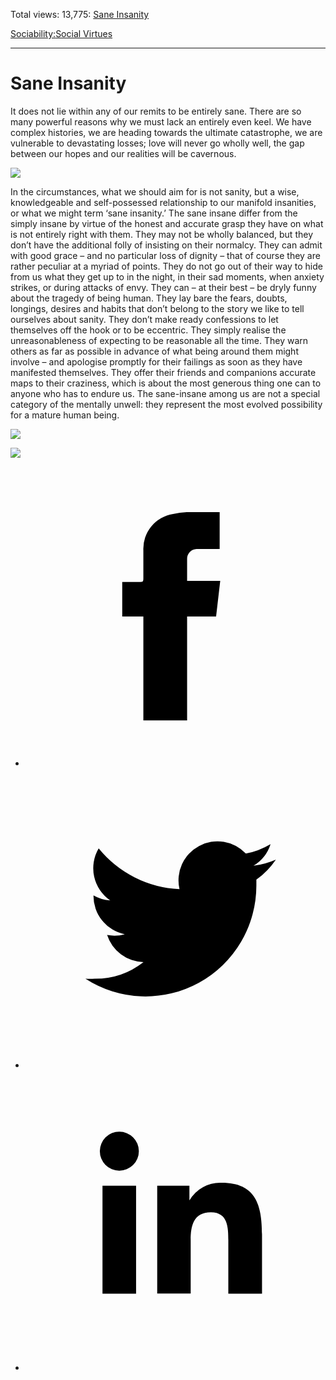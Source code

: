 Total views: 13,775: [Sane Insanity](https://www.theschooloflife.com/thebookoflife/sane-insanity/)

[Sociability:](https://www.theschooloflife.com/thebookoflife/category/sociability/)[Social Virtues](https://www.theschooloflife.com/thebookoflife/category/sociability/social-virtues/)

* * *

# Sane Insanity
<style>
						.alignnone {
  display: block;
  margin-left: auto;
  margin-right: auto;
  align: center:
}

.addtoany_share_save_container {
display:none;
}

.wp-block-image {
		display: block;
  margin-left: auto;
  margin-right: auto;
  width: 50%;
}

.aligncenter {
display: block;
  margin-left: auto;
  margin-right: auto;
  align: center:
}

@media only screen and (max-width: 500px) {
  .wp-block-image {
		display: block;
  margin-left: auto;
  margin-right: auto;
  width: 100%;
} }

h1 {max-width: 600px !important;
}
.s18-single-post .content-area .site-main article .post-cat-header-display + .old-wrapper p {
    font-size: 1.200em
}
						</style>

It does not lie within any of our remits to be entirely sane. There are so many powerful reasons why we must lack an entirely even keel. We have complex histories, we are heading towards the ultimate catastrophe, we are vulnerable to devastating losses; love will never go wholly well, the gap between our hopes and our realities will be cavernous.

![](https://www.theschooloflife.com/thebookoflife/wp-content/uploads/2017/05/Paul_Klee_Was_fehlt_ihm_1930-1-609x1024.jpg)

In the circumstances, what we should aim for is not sanity, but a wise, knowledgeable and self-possessed relationship to our manifold insanities, or what we might term ‘sane insanity.’ The sane insane differ from the simply insane by virtue of the honest and accurate grasp they have on what is not entirely right with them. They may not be wholly balanced, but they don’t have the additional folly of insisting on their normalcy. They can admit with good grace – and no particular loss of dignity – that of course they are rather peculiar at a myriad of points. They do not go out of their way to hide from us what they get up to in the night, in their sad moments, when anxiety strikes, or during attacks of envy. They can – at their best – be dryly funny about the tragedy of being human. They lay bare the fears, doubts, longings, desires and habits that don’t belong to the story we like to tell ourselves about sanity. They don’t make ready confessions to let themselves off the hook or to be eccentric. They simply realise the unreasonableness of expecting to be reasonable all the time. They warn others as far as possible in advance of what being around them might involve – and apologise promptly for their failings as soon as they have manifested themselves. They offer their friends and companions accurate maps to their craziness, which is about the most generous thing one can to anyone who has to endure us. The sane-insane among us are not a special category of the mentally unwell: they represent the most evolved possibility for a mature human being.

![](https://www.theschooloflife.com/thebookoflife/wp-content/uploads/2017/05/Suprematism_Malevich_1915_1.jpg)

[![](https://img.youtube.com/vi/RpQzu22zq7M/0.jpg)](https://www.youtube.com/embed/RpQzu22zq7M '')
<style>
    .iframe-class { display: block !important; }
</style>

- [<svg xmlns="http://www.w3.org/2000/svg" viewbox="0 0 26 26"><title>Facebook</title>
                    <g>
                        <path d="M8.38,10H9.92c.2,0,.29,0,.29-.28,0-.82,0-1.64,0-2.46a3.05,3.05,0,0,1,2.57-3.15A7.22,7.22,0,0,1,14,3.95c.86,0,1.71,0,2.57,0h.25v3.2h-2A.85.85,0,0,0,14,8c0,.62,0,1.24,0,1.91h2.87L16.51,13H14v9H10.21V13H8.38Z"></path>
                    </g>
                </svg>](http://www.facebook.com/sharer/sharer.php?u=https://www.theschooloflife.com/thebookoflife/sane-insanity/)
- [<svg xmlns="http://www.w3.org/2000/svg" viewbox="0 0 26 26"><title>Twitter</title>
                    <path d="M21.69,7.9a6.75,6.75,0,0,1-1.94.53,3.39,3.39,0,0,0,1.48-1.87,6.76,6.76,0,0,1-2.14.82,3.38,3.38,0,0,0-5.75,3.08,9.59,9.59,0,0,1-7-3.53,3.38,3.38,0,0,0,1,4.51A3.36,3.36,0,0,1,5.89,11v0A3.38,3.38,0,0,0,8.6,14.37a3.39,3.39,0,0,1-1.53.06,3.38,3.38,0,0,0,3.15,2.35A6.78,6.78,0,0,1,6,18.22a6.87,6.87,0,0,1-.81,0A9.6,9.6,0,0,0,20,10.08q0-.22,0-.44A6.86,6.86,0,0,0,21.69,7.9Z"></path>
                </svg>](http://twitter.com/share?url=https://www.theschooloflife.com/thebookoflife/sane-insanity/&text=&via=theschooloflife)
- [<svg xmlns="http://www.w3.org/2000/svg" viewbox="0 0 26 26"><title>LinkedIn</title>
<path class="cls-2" d="M6.67,10H9.58v9.36H6.67ZM8.13,5.32A1.69,1.69,0,1,1,6.44,7,1.69,1.69,0,0,1,8.13,5.32"></path><path class="cls-2" d="M11.41,10H14.2v1.28h0A3.06,3.06,0,0,1,17,9.75c2.95,0,3.49,1.94,3.49,4.46v5.14H17.57V14.79c0-1.09,0-2.48-1.51-2.48s-1.75,1.18-1.75,2.4v4.63H11.41Z"></path></svg>](https://www.linkedin.com/shareArticle?mini=true&url=https://www.theschooloflife.com/thebookoflife/sane-insanity/)
